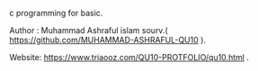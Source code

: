 c programming for basic.

Author : Muhammad Ashraful islam sourv.( https://github.com/MUHAMMAD-ASHRAFUL-QU10 ).

Website: https://www.triaooz.com/QU10-PROTFOLIO/qu10.html .
